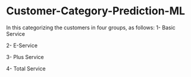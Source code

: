 # Customer-Category-Prediction-ML
In this categorizing the customers in four groups, as follows: 
1- Basic Service 

2- E-Service 

3- Plus Service 

4- Total Service


